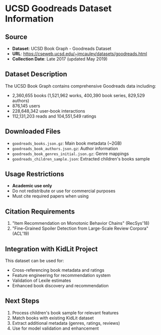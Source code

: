 # UCSD Goodreads Dataset Information

## Source
- **Dataset**: UCSD Book Graph - Goodreads Dataset
- **URL**: https://cseweb.ucsd.edu/~jmcauley/datasets/goodreads.html
- **Collection Date**: Late 2017 (updated May 2019)

## Dataset Description
The UCSD Book Graph contains comprehensive Goodreads data including:
- 2,360,655 books (1,521,962 works, 400,390 book series, 829,529 authors)
- 876,145 users
- 228,648,342 user-book interactions
- 112,131,203 reads and 104,551,549 ratings

## Downloaded Files
- `goodreads_books.json.gz`: Main book metadata (~2GB)
- `goodreads_book_authors.json.gz`: Author information
- `goodreads_book_genres_initial.json.gz`: Genre mappings
- `goodreads_children_sample.json`: Extracted children's books sample

## Usage Restrictions
- **Academic use only**
- Do not redistribute or use for commercial purposes
- Must cite required papers when using

## Citation Requirements
1. "Item Recommendation on Monotonic Behavior Chains" (RecSys'18)
2. "Fine-Grained Spoiler Detection from Large-Scale Review Corpora" (ACL'19)

## Integration with KidLit Project
This dataset can be used for:
- Cross-referencing book metadata and ratings
- Feature engineering for recommendation system
- Validation of Lexile estimates
- Enhanced book discovery and recommendation

## Next Steps
1. Process children's book sample for relevant features
2. Match books with existing KidLit dataset
3. Extract additional metadata (genres, ratings, reviews)
4. Use for model validation and enhancement